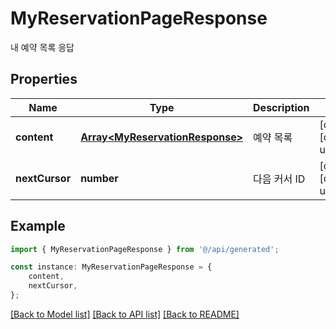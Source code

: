 # MyReservationPageResponse

내 예약 목록 응답

## Properties

Name | Type | Description | Notes
------------ | ------------- | ------------- | -------------
**content** | [**Array&lt;MyReservationResponse&gt;**](MyReservationResponse.md) | 예약 목록 | [optional] [default to undefined]
**nextCursor** | **number** | 다음 커서 ID | [optional] [default to undefined]

## Example

```typescript
import { MyReservationPageResponse } from '@/api/generated';

const instance: MyReservationPageResponse = {
    content,
    nextCursor,
};
```

[[Back to Model list]](../README.md#documentation-for-models) [[Back to API list]](../README.md#documentation-for-api-endpoints) [[Back to README]](../README.md)
